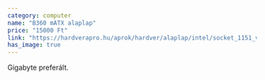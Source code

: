 ```yaml
---
category: computer
name: "B360 mATX alaplap"
price: "15000 Ft"
link: "https://hardverapro.hu/aprok/hardver/alaplap/intel/socket_1151_v2/keres.php?stext=b360"
has_image: true
---
```

Gigabyte preferált.